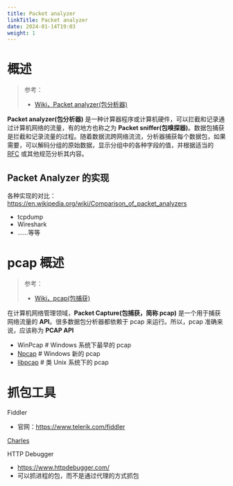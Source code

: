 ```yaml
---
title: Packet analyzer
linkTitle: Packet analyzer
date: 2024-01-14T19:03
weight: 1
---
```


# 概述

> 参考：
>
> - [Wiki，Packet analyzer(包分析器)](https://en.wikipedia.org/wiki/Packet_analyzer)

**Packet analyzer(包分析器)** 是一种计算器程序或计算机硬件，可以拦截和记录通过计算机网络的流量，有的地方也称之为 **Packet sniffer(包嗅探器)**。数据包捕获是拦截和记录流量的过程。随着数据流跨网络流流，分析器捕获每个数据包，如果需要，可以解码分组的原始数据，显示分组中的各种字段的值，并根据适当的 [RFC](/docs/x_标准化/Internet/IETF.md) 或其他规范分析其内容。

## Packet Analyzer 的实现

各种实现的对比：<https://en.wikipedia.org/wiki/Comparison_of_packet_analyzers>

- tcpdump
- Wireshark
- ......等等

# pcap 概述

> 参考：
> 
> - [Wiki，pcap(包捕获)](https://en.wikipedia.org/wiki/Pcap)

在计算机网络管理领域，**Packet Capture(包捕获，简称 pcap)** 是一个用于捕获网络流量的 **API**。很多数据包分析器都依赖于 pcap 来运行。所以，pcap 准确来说，应该称为 **PCAP API**

- WinPcap # Windows 系统下最早的 pcap
- [Npcap](https://nmap.org/npcap/) # Windows 新的 pcap
- [libpcap](https://www.tcpdump.org/) # 类 Unix 系统下的 pcap

# 抓包工具

Fiddler

- 官网：<https://www.telerik.com/fiddler>

[Charles](/docs/7.信息安全/Packet%20analyzer/Charles.md)

HTTP Debugger

- https://www.httpdebugger.com/
- 可以抓进程的包，而不是通过代理的方式抓包
